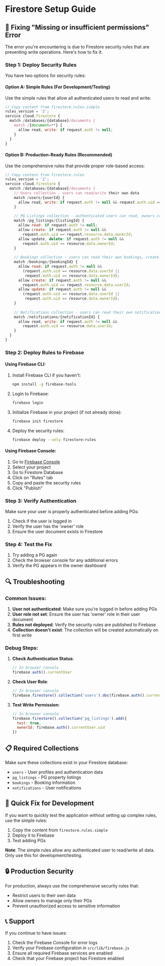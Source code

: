 # Firestore Setup Guide

## 🔧 Fixing "Missing or insufficient permissions" Error

The error you're encountering is due to Firestore security rules that are preventing write operations. Here's how to fix it:

### Step 1: Deploy Security Rules

You have two options for security rules:

#### Option A: Simple Rules (For Development/Testing)
Use the simple rules that allow all authenticated users to read and write:

```javascript
// Copy content from firestore.rules.simple
rules_version = '2';
service cloud.firestore {
  match /databases/{database}/documents {
    match /{document=**} {
      allow read, write: if request.auth != null;
    }
  }
}
```

#### Option B: Production-Ready Rules (Recommended)
Use the comprehensive rules that provide proper role-based access:

```javascript
// Copy content from firestore.rules
rules_version = '2';
service cloud.firestore {
  match /databases/{database}/documents {
    // Users collection - users can read/write their own data
    match /users/{userId} {
      allow read, write: if request.auth != null && request.auth.uid == userId;
    }
    
    // PG Listings collection - authenticated users can read, owners can write
    match /pg_listings/{listingId} {
      allow read: if request.auth != null;
      allow create: if request.auth != null && 
        request.auth.uid == request.resource.data.ownerId;
      allow update, delete: if request.auth != null && 
        request.auth.uid == resource.data.ownerId;
    }
    
    // Bookings collection - users can read their own bookings, create new bookings
    match /bookings/{bookingId} {
      allow read: if request.auth != null && 
        (request.auth.uid == resource.data.userId || 
         request.auth.uid == resource.data.ownerId);
      allow create: if request.auth != null && 
        request.auth.uid == request.resource.data.userId;
      allow update: if request.auth != null && 
        (request.auth.uid == resource.data.userId || 
         request.auth.uid == resource.data.ownerId);
    }
    
    // Notifications collection - users can read their own notifications
    match /notifications/{notificationId} {
      allow read, write: if request.auth != null && 
        request.auth.uid == resource.data.userId;
    }
  }
}
```

### Step 2: Deploy Rules to Firebase

#### Using Firebase CLI:
1. Install Firebase CLI if you haven't:
   ```bash
   npm install -g firebase-tools
   ```

2. Login to Firebase:
   ```bash
   firebase login
   ```

3. Initialize Firebase in your project (if not already done):
   ```bash
   firebase init firestore
   ```

4. Deploy the security rules:
   ```bash
   firebase deploy --only firestore:rules
   ```

#### Using Firebase Console:
1. Go to [Firebase Console](https://console.firebase.google.com/)
2. Select your project
3. Go to Firestore Database
4. Click on "Rules" tab
5. Copy and paste the security rules
6. Click "Publish"

### Step 3: Verify Authentication

Make sure your user is properly authenticated before adding PGs:

1. Check if the user is logged in
2. Verify the user has the 'owner' role
3. Ensure the user document exists in Firestore

### Step 4: Test the Fix

1. Try adding a PG again
2. Check the browser console for any additional errors
3. Verify the PG appears in the owner dashboard

## 🔍 Troubleshooting

### Common Issues:

1. **User not authenticated**: Make sure you're logged in before adding PGs
2. **User role not set**: Ensure the user has 'owner' role in their user document
3. **Rules not deployed**: Verify the security rules are published to Firebase
4. **Collection doesn't exist**: The collection will be created automatically on first write

### Debug Steps:

1. **Check Authentication Status**:
   ```javascript
   // In browser console
   firebase.auth().currentUser
   ```

2. **Check User Role**:
   ```javascript
   // In browser console
   firebase.firestore().collection('users').doc(firebase.auth().currentUser.uid).get()
   ```

3. **Test Write Permission**:
   ```javascript
   // In browser console
   firebase.firestore().collection('pg_listings').add({
     test: true,
     ownerId: firebase.auth().currentUser.uid
   })
   ```

## 📋 Required Collections

Make sure these collections exist in your Firestore database:

- `users` - User profiles and authentication data
- `pg_listings` - PG property listings
- `bookings` - Booking information
- `notifications` - User notifications

## 🚀 Quick Fix for Development

If you want to quickly test the application without setting up complex rules, use the simple rules:

1. Copy the content from `firestore.rules.simple`
2. Deploy it to Firebase
3. Test adding PGs

**Note**: The simple rules allow any authenticated user to read/write all data. Only use this for development/testing.

## 🔒 Production Security

For production, always use the comprehensive security rules that:
- Restrict users to their own data
- Allow owners to manage only their PGs
- Prevent unauthorized access to sensitive information

## 📞 Support

If you continue to have issues:
1. Check the Firebase Console for error logs
2. Verify your Firebase configuration in `src/lib/firebase.js`
3. Ensure all required Firebase services are enabled
4. Check that your Firebase project has Firestore enabled
